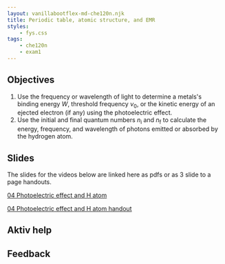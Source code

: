 ```yaml
---
layout: vanillabootflex-md-che120n.njk
title: Periodic table, atomic structure, and EMR
styles:
    - fys.css
tags: 
    - che120n
    - exam1
---
```



## Objectives

1. Use the frequency or wavelength of light to determine a metals's binding energy $W$, threshold frequency $\nu_0$, or the kinetic energy of an ejected electron (if any) using the photoelectric effect.
2. Use the initial and final quantum numbers $n_\text{i}$ and $n_\text{f}$ to calculate the energy, frequency, and wavelength of photons emitted or absorbed by the hydrogen atom.

## Slides

The slides for the videos below are linked here as pdfs or as 3 slide to a page handouts.

<!-- <iframe src="https://mountunion-my.sharepoint.com/personal/dwyerry_mountunion_edu/_layouts/15/embed.aspx?UniqueId=98e8a740-c3de-4540-9047-a4c202735947" width="640" height="480" frameborder="0" scrolling="no" allowfullscreen title="01 Periodic Table Student"></iframe> -->

[04 Photoelectric effect and H atom]()

[04 Photoelectric effect and H atom handout]()





## Aktiv help



## Feedback


